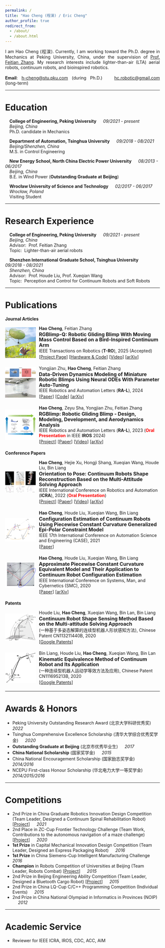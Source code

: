 ```yaml
---
permalink: /
title: "Hao Cheng (程淏) / Eric Cheng"
author_profile: true
redirect_from: 
  - /about/
  - /about.html
---
```


<div style="text-align: justify;">
  I am Hao Cheng (程淏). Currently, I am working toward the Ph.D. degree in Mechanics at Peking University, China, under the supervision of <a href="http://www2.coe.pku.edu.cn/faculty/zhangfeitian/" style="text-decoration: underline;">Prof. Feitian Zhang</a>. My research interests include lighter-than-air (LTA) aerial robots, continuum robots, and bioinspired robotics. 
  <br><br>
  <strong>Email</strong>: <a href="mailto:h-cheng@stu.pku.com" style="text-decoration: underline;">h-cheng@stu.pku.com</a> (during Ph.D.) &emsp; <a href="mailto:hc.robotic@gmail.com" style="text-decoration: underline;">hc.robotic@gmail.com</a> (long-term)
</div>

---

# Education

&emsp;**College of Engineering, Peking University** &emsp; _09/2021 - present_  
&emsp;*Beijing, China*   
&emsp;Ph.D. candidate in Mechanics

&emsp;**Department of Automation, Tsinghua University** &emsp; _09/2018 - 08/2021_  
&emsp;*Beijing/Shenzhen, China*  
&emsp;M.S. in Control Engineering 

&emsp;**New Energy School, North China Electric Power University** &emsp; _08/2013 - 06/2017_  
&emsp;*Beijing, China*  
&emsp;B.E. in Wind Power (**Outstanding Graduate at Beijing**)

&emsp;**Wrocław University of Science and Technology** &emsp; _02/2017 - 06/2017_  
&emsp;*Wrocław,  Poland*  
&emsp;Visiting Student

---

# Research Experience

&emsp;**College of Engineering, Peking University** &emsp; _09/2021 - present_  
&emsp;*Beijing, China*  
&emsp;Advisor:&nbsp;&nbsp;<a href="http://www2.coe.pku.edu.cn/faculty/zhangfeitian/" style="color: inherit; text-decoration: none;">Prof. Feitian Zhang</a>  
&emsp;Topic:&nbsp;&nbsp;Lighter-than-air aerial robots 

&emsp;**Shenzhen International Graduate School, Tsinghua University** &emsp; _09/2018 - 08/2021_  
&emsp;*Shenzhen, China*  
&emsp;Advisor:&nbsp;&nbsp;<a href="https://www.sigs.tsinghua.edu.cn/lhd_en/list.htm" style="color: inherit; text-decoration: none;">Prof. Houde Liu</a>, <a href="https://www.sigs.tsinghua.edu.cn/wxq_en/main.htm" style="color: inherit; text-decoration: none;">Prof. Xueqian Wang</a>  
&emsp;Topic:&nbsp;&nbsp;Perception and Control for Continuum Robots and Soft Robots 

---

# Publications

**Journal Articles**
<div style="display: flex; align-items: center;">
  <a href="../images/Papers/RGBlimp_Q.jpg" style="display: inline-block; max-width: 100px !important; overflow: hidden; margin-right: 10px;">
    <img src="../images/Papers/RGBlimp_Q.jpg" alt="Placeholder Image" style="width: 100%; height: auto; display: block;">
  </a>
  <div>
    <div style="font-size: 14px; margin-bottom: 3px;"><strong>Hao Cheng</strong>, Feitian Zhang</div>
    <div style="font-weight: bold; font-size: 16px; line-height: 1.1;">RGBlimp-Q: Robotic Gliding Blimp With Moving Mass Control Based on a Bird-Inspired Continuum Arm</div>
    <div style="font-size: 14px; margin-bottom: 3px;">IEEE Transactions on Robotics (<strong>T-RO</strong>), 2025 (Accepted)</div>
    <div style="font-size: 14px;">
      [<a href="https://rgblimp.github.io/" style="text-decoration: underline;">Project Page</a>]  
      [<a href="https://github.com/RGBlimp/RGBlimp-Q" style="text-decoration: underline;">Hardware & Code</a>] 
      [<a href="https://youtu.be/yA_nncO6qE4" style="text-decoration: underline;">Video</a>]  
      [<a href="https://arxiv.org/pdf/2406.10810" style="text-decoration: underline;">arXiv</a>]
      </div>
  </div>
</div>

<div style="margin-top: 20px;"></div>

<div style="display: flex; align-items: center;">
  <a href="../images/Papers/RA_L24_Data_Driven_Dynamics.jpg" style="display: inline-block; max-width: 100px !important; overflow: hidden; margin-right: 10px;">
    <img src="../images/Papers/RA_L24_Data_Driven_Dynamics.jpg" alt="Placeholder Image" style="width: 100%; height: auto; display: block;">
  </a>
  <div>
    <div style="font-size: 14px; margin-bottom: 3px;">Yongjian Zhu, <strong>Hao Cheng</strong>, Feitian Zhang</div>
    <div style="font-weight: bold; font-size: 16px; line-height: 1.1;">Data-Driven Dynamics Modeling of Miniature Robotic Blimps Using Neural ODEs With Parameter Auto-Tuning</div>
    <div style="font-size: 14px; margin-bottom: 3px;">IEEE Robotics and Automation Letters (<strong>RA-L</strong>), 2024 </div>
    <div style="font-size: 14px;">
      [<a href="https://ieeexplore.ieee.org/document/10723763" style="text-decoration: underline;">Paper</a>]  
      [<a href="https://github.com/zhu-yj/ABNODE" style="text-decoration: underline;">Code</a>]
      [<a href="https://arxiv.org/pdf/2404.18580" style="text-decoration: underline;">arXiv</a>]
      </div>
  </div>
</div>

<div style="margin-top: 20px;"></div>

<div style="display: flex; align-items: center;">
  <a href="../images/Papers/RGBlimp.jpg" style="display: inline-block; max-width: 100px !important; overflow: hidden; margin-right: 10px;">
    <img src="../images/Papers/RGBlimp.jpg" alt="Placeholder Image" style="width: 100%; height: auto; display: block;">
  </a>
  <div>
    <div style="font-size: 14px; margin-bottom: 3px;"><strong>Hao Cheng</strong>, Zeyu Sha, Yongjian Zhu, Feitian Zhang</div>
    <div style="font-weight: bold; font-size: 16px; line-height: 1.1;">RGBlimp: Robotic Gliding Blimp - Design, Modeling, Development, and Aerodynamics Analysis</div>
    <div style="font-size: 14px; margin-bottom: 3px;">IEEE Robotics and Automation Letters (<strong>RA-L</strong>), 2023 (<a href="../images/img/IROS24.jpg" style="color: red; font-weight: bold; text-decoration: none;">Oral Presentation</a> in IEEE <strong>IROS</strong> 2024)</div>
    <div style="font-size: 14px;">
      [<a href="{{ site.baseurl }}/projects/#rgblimp" style="text-decoration: underline;">Project</a>] 
      [<a href="https://ieeexplore.ieee.org/document/10258385" style="text-decoration: underline;">Paper</a>]  
      [<a href="https://youtu.be/AkYN0jurYxI" style="text-decoration: underline;">Video</a>]  
      [<a href="https://arxiv.org/pdf/2306.04079" style="text-decoration: underline;">arXiv</a>]
      </div>
  </div>
</div>

<div style="margin-top: 20px;"></div>

**Conference Papers**

<div style="display: flex; align-items: center;">
  <a href="../images/Papers/ICRA22_Shape Reconstruction.jpg" style="display: inline-block; max-width: 100px !important; overflow: hidden; margin-right: 10px;">
    <img src="../images/Papers/ICRA22_Shape Reconstruction.jpg" alt="Placeholder Image" style="width: 100%; height: auto; display: block;">
  </a>
  <div>
    <div style="font-size: 14px; margin-bottom: 3px;"><strong>Hao Cheng</strong>, Hejie Xu, Hongji Shang, Xueqian Wang, Houde Liu, Bin Liang</div>
    <div style="font-weight: bold; font-size: 16px; line-height: 1.1;">Orientation to Pose: Continuum Robots Shape Reconstruction Based on the Multi-Attitude Solving Approach</div>
    <div style="font-size: 14px; margin-bottom: 3px;">IEEE International Conference on Robotics and Automation (<strong>ICRA</strong>), 2022 (<a href="../images/img/ICRA22.jpg" style="color: red; font-weight: bold; text-decoration: none;">Oral Presentation</a>)</div>
    <div style="font-size: 14px;">
      [<a href="{{ site.baseurl }}/projects/#continuum" style="text-decoration: underline;">Project</a>] 
      [<a href="https://ieeexplore.ieee.org/document/9812289" style="text-decoration: underline;">Paper</a>]  
      [<a href="https://youtu.be/tm9aPsXuPTo" style="text-decoration: underline;">Video</a>]  
      [<a href="https://arxiv.org/pdf/2103.05150" style="text-decoration: underline;">arXiv</a>]
      </div>
  </div>
</div>

<div style="margin-top: 20px;"></div>

<div style="display: flex; align-items: center;">
  <a href="../images/Papers/CASE21_Configuration_Estimation.jpg" style="display: inline-block; max-width: 100px !important; overflow: hidden; margin-right: 10px;">
    <img src="../images/Papers/CASE21_Configuration_Estimation.jpg" alt="Placeholder Image" style="width: 100%; height: auto; display: block;">
  </a>
  <div>
    <div style="font-size: 14px; margin-bottom: 3px;"><strong>Hao Cheng</strong>, Houde Liu, Xueqian Wang, Bin Liang</div>
    <div style="font-weight: bold; font-size: 16px; line-height: 1.1;">Configuration Estimation of Continuum Robots Using Piecewise Constant Curvature Generalized Epi-Polar Constraint Model</div>
    <div style="font-size: 14px; margin-bottom: 3px;">IEEE 17th International Conference on Automation Science and Engineering (CASE), 2021</div>
    <div style="font-size: 14px;">
      [<a href="https://ieeexplore.ieee.org/document/9551587" style="text-decoration: underline;">Paper</a>] 
      </div>
  </div>
</div>

<div style="margin-top: 20px;"></div>

<div style="display: flex; align-items: center;">
  <a href="../images/Papers/SMC20_Approximate_PCC.jpg" style="display: inline-block; max-width: 100px !important; overflow: hidden; margin-right: 10px;">
    <img src="../images/Papers/SMC20_Approximate_PCC.jpg" alt="Placeholder Image" style="width: 100%; height: auto; display: block;">
  </a>
  <div>
    <div style="font-size: 14px; margin-bottom: 3px;"><strong>Hao Cheng</strong>, Houde Liu, Xueqian Wang, Bin Liang</div>
    <div style="font-weight: bold; font-size: 16px; line-height: 1.1;">Approximate Piecewise Constant Curvature Equivalent Model and Their Application to Continuum Robot Configuration Estimation</div>
    <div style="font-size: 14px; margin-bottom: 3px;">IEEE International Conference on Systems, Man, and Cybernetics (SMC), 2020</div>
    <div style="font-size: 14px;">
      [<a href="https://ieeexplore.ieee.org/document/9283135" style="text-decoration: underline;">Paper</a>]  
      [<a href="https://arxiv.org/pdf/2009.06801" style="text-decoration: underline;">arXiv</a>]
      </div>
  </div>
</div>

<div style="margin-top: 20px;"></div>

**Patents**

<div style="display: flex; align-items: center;">
  <a href="../images/Patents/Patent1.png" style="display: inline-block; max-width: 100px !important; overflow: hidden; margin-right: 10px;">
    <img src="../images/Patents/Patent1.png" alt="Placeholder Image" style="width: 100%; height: auto; display: block;">
  </a>
  <div>
    <div style="font-size: 14px; margin-bottom: 3px;">Houde Liu, <strong>Hao Cheng</strong>, Xueqian Wang, Bin Lan, Bin Liang</div>
    <div style="font-weight: bold; font-size: 16px; line-height: 1.1;">Continuum Robot Shape Sensing Method Based on the Multi-attitude Solving Approach</div>
    <div style="font-size: 14px; margin-bottom: 3px;">(一种基于多姿态解算的连续型机器人形状感知方法), Chinese Patent CN113211440B, 2020</div>
    <div style="font-size: 14px;">
      [<a href="https://patents.google.com/patent/CN113211440B/en" style="text-decoration: underline;">Google Patents</a>]  
      </div>
  </div>
</div>

<div style="margin-top: 20px;"></div>

<div style="display: flex; align-items: center;">
  <a href="../images/Patents/Patent2.png" style="display: inline-block; max-width: 100px !important; overflow: hidden; margin-right: 10px;">
    <img src="../images/Patents/Patent2.png" alt="Placeholder Image" style="width: 100%; height: auto; display: block;">
  </a>
  <div>
    <div style="font-size: 14px; margin-bottom: 3px;">Bin Liang, Houde Liu, <strong>Hao Cheng</strong>, Xueqian Wang, Bin Lan </div>
    <div style="font-weight: bold; font-size: 16px; line-height: 1.1;">Kinematic Equivalence Method of Continuum Robot and Its Application</div>
    <div style="font-size: 14px; margin-bottom: 3px;">(一种连续型机器人运动学等效方法及应用), Chinese Patent CN111695213B, 2020</div>
    <div style="font-size: 14px;">
      [<a href="https://patents.google.com/patent/CN111695213B/en" style="text-decoration: underline;">Google Patents</a>]  
      </div>
  </div>
</div>

<div style="margin-top: 20px;"></div>

---

# Awards & Honors

-  Peking University Outstanding Research Award (北京大学科研优秀奖) &emsp; _2022_
-  Tsinghua Comprehensive Excellence Scholarship (清华大学综合优秀奖学金) &emsp; _2020_
-  **Outstanding Graduate at Beijing** (北京市优秀毕业生) &emsp; _2017_
-  **China National Scholarship** (国家奖学金) &emsp; _2015_
-  China National Encouragement Scholarship (国家励志奖学金) &emsp; _2014/2016_
-  NCEPU First-class Honour Scholarship (华北电力大学一等奖学金) &emsp; _2014/2015/2016_

---

# Competitions

- 2nd Prize in China Graduate Robotics Innovation Design Competition (Team Leader, Designed a Continuum Spinal Rehabilitation Robot) [<a href="{{ site.baseurl }}/projects/#spinal" style="text-decoration: underline;">Project</a>] &emsp; _2021_ 
- 2nd Place in ZC-Cup Frontier Technology Challenge (Team Work, Contributions to the autonomous navigation of a maze challenge) [<a href="{{ site.baseurl }}/projects/#maze" style="text-decoration: underline;">Project</a>] &emsp; _2020_
- **1st Prize** in Capital Mechanical Innovation Design Competition (Team Leader, Designed an Express Packaging Robot) &emsp; _2016_
- **1st Prize** in China Siemens-Cup Intelligent Manufacturing Challenge  &emsp; _2016_
- **Champion** in Robots Competition of Universities at Beijing (Team Leader, Robots Combat) [<a href="{{ site.baseurl }}/projects/#battle" style="text-decoration: underline;">Project</a>]  &emsp; _2015_
- 2nd Prize in Beijing Engineering Ability Competition (Team Leader, Designed a Bluetooth Cargo Robot) [<a href="{{ site.baseurl }}/projects/#bcar" style="text-decoration: underline;">Project</a>] &emsp; _2015_ 
- 2nd Prize in China LQ-Cup C/C++ Programming Competition (Individual Events) &emsp; _2015_
- 2nd Prize in China National Olympiad in Informatics in Provinces (NOIP) &emsp; _2012_

---

# Academic Service

- Reviewer for IEEE ICRA, IROS, CDC, ACC, AIM